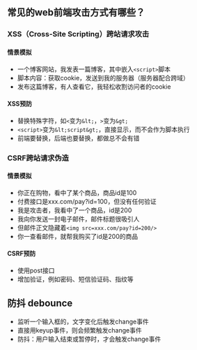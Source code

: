 ## 常见的web前端攻击方式有哪些？
### XSS（Cross-Site Scripting）跨站请求攻击
#### 情景模拟
- 一个博客网站，我发表一篇博客，其中嵌入`<script>`脚本
- 脚本内容：获取cookie，发送到我的服务器（服务器配合跨域）
- 发布这篇博客，有人查看它，我轻松收割访问者的cookie
#### XSS预防
- 替换特殊字符，如`<`变为`&lt;`，`>`变为`&gt;`
- `<script>`变为`&lt;script&gt;`，直接显示，而不会作为脚本执行
- 前端要替换，后端也要替换，都做总不会有错
### CSRF跨站请求伪造
#### 情景模拟
- 你正在购物，看中了某个商品，商品id是100
- 付费接口是xxx.com/pay?id=100，但没有任何验证
- 我是攻击者，我看中了一个商品，id是200
- 我向你发送一封电子邮件，邮件标题很吸引人
- 但邮件正文隐藏着`<img src=xxx.com/pay?id=200/>`
- 你一查看邮件，就帮我购买了id是200的商品
#### CSRF预防
- 使用post接口
- 增加验证，例如密码、短信验证码、指纹等

## 防抖 debounce
- 监听一个输入框的，文字变化后触发change事件
- 直接用keyup事件，则会频繁触发change事件
- 防抖：用户输入结束或暂停时，才会触发change事件